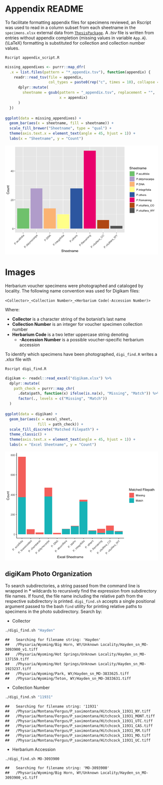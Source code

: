 Appendix README
================

To facilitate formatting appendix files for specimens reviewed, an
Rscript was used to read in a column subset from each sheetname in the
`specimens.xlsx` external data from
[`ThesisPackage`](https://github.com/jasonratcliff/ThesisPackage). A
*.tsv* file is written from entries without appendix completion (missing
values in variable `App.A`). \(\LaTeX\) formatting is substituted for
collection and collection number values.

``` bash
Rscript appendix_script.R
```

``` r
missing_appendixes <- purrr::map_dfr(
  .x = list.files(pattern = "*_appendix.tsv"), function(appendix) {
    readr::read_tsv(file = appendix,
                    col_types = paste0(rep("c", times = 10), collapse = "")) %>%
      dplyr::mutate(
        sheetname = gsub(pattern = "_appendix.tsv", replacement = "",
                         x = appendix)
      )
  })

ggplot(data = missing_appendixes) +
  geom_bar(aes(x = sheetname, fill = sheetname)) +
  scale_fill_brewer("Sheetname", type = "qual") +
  theme(axis.text.x = element_text(angle = 45, hjust = 1)) +
  labs(x = "Sheetname", y = "Count")
```

![](README_files/figure-gfm/missingAppendixes-1.png)<!-- -->

# Images

Herbarium voucher specimens were photographed and cataloged by locality.
The following name convention was used for Digikam files:

`<Collector>_<Collection Number>_<Herbarium Code(-Accession Number)>`

Where:

  - **Collector** is a character string of the botanist’s last name
  - **Collection Number** is an integer for voucher specimen collection
    number
  - **Herbarium Code** is a two letter uppercase string denoting
      - **-Accession Number** is a possible voucher-specific herbarium
        accession

To identify which specimens have been photographed, `digi_find.R` writes
a *.xlsx* file with

``` bash
Rscript digi_find.R
```

``` r
digikam <- readxl::read_excel("digikam.xlsx") %>%
  dplyr::mutate(
    path_check = purrr::map_chr(
      .data$path, function(x) ifelse(is.na(x), "Missing", "Match")) %>%
      factor(., levels = c("Missing", "Match"))
  )

ggplot(data = digikam) +
  geom_bar(aes(x = excel_sheet,
               fill = path_check)) +
  scale_fill_discrete("Matched Filepath") +
  theme_classic() +
  theme(axis.text.x = element_text(angle = 45, hjust = 1)) +
  labs(x = "Excel Sheetname", y = "Count")
```

![](README_files/figure-gfm/missingImages-1.png)<!-- -->

## digiKam Photo Organization

To search subdirectories, a string passed from the command line is
wrapped in **\*** wildcards to recursively find the expression from
subdirectory file names. If found, the file name including the relative
path from the respective subdirectory is printed. `digi_find.sh` accepts
a single positional argument passed to the bash `find` utility for
printing relative paths to specimens in the photo subdirectory. Search
by:

  - Collector

<!-- end list -->

``` bash
./digi_find.sh "Hayden"
```

    ##   Searching for filename string: 'Hayden'
    ##   /Physaria/Wyoming/Big Horn, WY/Unknown Locality/Hayden_sn_MO-3093900_v1.tiff
    ##   /Physaria/Wyoming/Hot Springs/Unknown Locality/Hayden_sn_MO-137159.tiff
    ##   /Physaria/Wyoming/Hot Springs/Unknown Locality/Hayden_sn_MO-1923237.tiff
    ##   /Physaria/Wyoming/Park, WY/Hayden_sn_MO-3833625.tiff
    ##   /Physaria/Wyoming/Teton, WY/Hayden_sn_MO-3833631.tiff

  - Collection Number

<!-- end list -->

``` bash
./digi_find.sh "11931"
```

    ##   Searching for filename string: '11931'
    ##   /Physaria/Montana/Fergus/P_saximontana/Hitchcock_11931_NY.tiff
    ##   /Physaria/Montana/Fergus/P_saximontana/Hitchcock_11931_MONT.tiff
    ##   /Physaria/Montana/Fergus/P_saximontana/Hitchcock_11931_UTC.tiff
    ##   /Physaria/Montana/Fergus/P_saximontana/Hitchcock_11931_CAS.tiff
    ##   /Physaria/Montana/Fergus/P_saximontana/Hitchcock_11931_RM.tiff
    ##   /Physaria/Montana/Fergus/P_saximontana/Hitchcock_11931_MO.tiff
    ##   /Physaria/Montana/Fergus/P_saximontana/Hitchcock_11931_UC.tiff

  - Herbarium Accession

<!-- end list -->

``` bash
./digi_find.sh MO-3093900
```

    ##   Searching for filename string: 'MO-3093900'
    ##   /Physaria/Wyoming/Big Horn, WY/Unknown Locality/Hayden_sn_MO-3093900_v1.tiff
